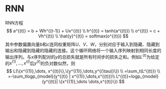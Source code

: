 # RNN

RNN方程
$$
a^{(t)} = b + Wh^{(t-1)} + Ux^{(t)} \\
h^{(t)} = tanh(a^{(t)}) \\
o^{(t)} = c + Vh^{(t)} \\
\hat{y}^{(t)} = softmax(o^{(t)})
$$
其中参数偏置向量$b$和$c$连同权重矩阵$U$、$V$、$W$，分别对应于输入到隐藏、隐藏到输出和隐藏到隐藏的隐藏的连接。这个循环网络将一个输入序列映射到相同长度的输出序列。与$x$序列配对的$y$的总损失就是所有时间步的损失之和。例如$L^{(t)}$为给定的$x^{(1)},\dots, x^{(t)}$后$y^{(t)}$的负对数似然，则
$$
L(\{x^{(1)},\dots, x^{(t)}\},\{y^{(1)},\dots,y^{(\tau)}\}) \\
=\sum_t(L^{(t)}) \\
=-\sum_tlogp_{model}(y^{(t)} | x^{(1)},\dots,x^{(t)})\\
L^{(t)}=logp_{model}(y^{(t)}| \{x^{(1)},\dots \dots,x^{(t)}\})
$$


